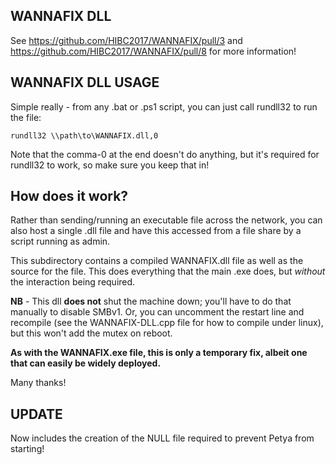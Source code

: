## WANNAFIX DLL

See https://github.com/HIBC2017/WANNAFIX/pull/3 and https://github.com/HIBC2017/WANNAFIX/pull/8 for more information!

## WANNAFIX DLL USAGE

Simple really - from any .bat or .ps1 script, you can just call rundll32 to run the file:

`rundll32 \\path\to\WANNAFIX.dll,0`

Note that the comma-0 at the end doesn't do anything, but it's required for rundll32 to work, so make sure you keep that in!

## How does it work?

Rather than sending/running an executable file across the network, you can also host a single .dll file and have this accessed from a file share by a script running as admin. 

This subdirectory contains a compiled WANNAFIX.dll file as well as the source for the file. This does everything that the main .exe does, but _without_ the interaction being required. 

**NB** - This dll **does not** shut the machine down; you'll have to do that manually to disable SMBv1. Or, you can uncomment the restart line and recompile (see the WANNAFIX-DLL.cpp file for how to compile under linux), but this won't add the mutex on reboot. 

**As with the WANNAFIX.exe file, this is only a temporary fix, albeit one that can easily be widely deployed.**

Many thanks!

## UPDATE

Now includes the creation of the NULL file required to prevent Petya from starting!
